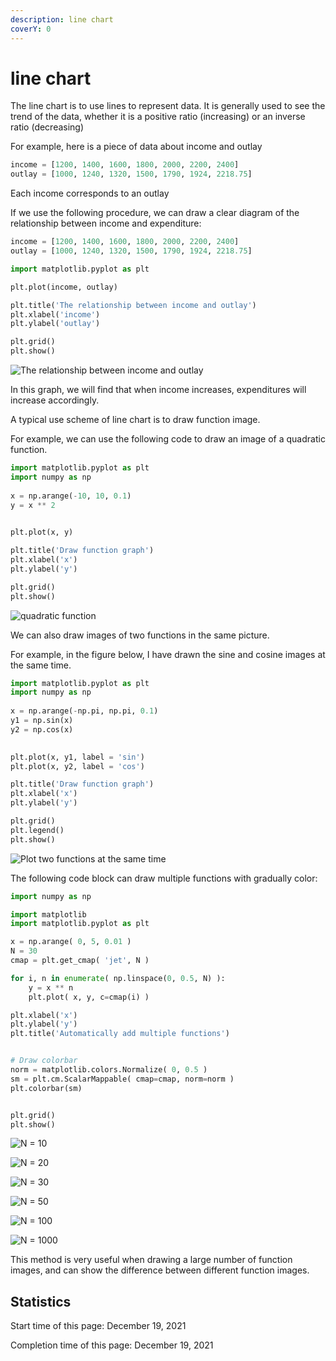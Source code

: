 ```yaml
---
description: line chart
coverY: 0
---
```


# line chart

The line chart is to use lines to represent data. It is generally used to see the trend of the data, whether it is a positive ratio (increasing) or an inverse ratio (decreasing)

For example, here is a piece of data about income and outlay

```python
income = [1200, 1400, 1600, 1800, 2000, 2200, 2400]
outlay = [1000, 1240, 1320, 1500, 1790, 1924, 2218.75]
```

Each income corresponds to an outlay

If we use the following procedure, we can draw a clear diagram of the relationship between income and expenditure:

```python
income = [1200, 1400, 1600, 1800, 2000, 2200, 2400]
outlay = [1000, 1240, 1320, 1500, 1790, 1924, 2218.75]

import matplotlib.pyplot as plt

plt.plot(income, outlay)

plt.title('The relationship between income and outlay')
plt.xlabel('income')
plt.ylabel('outlay')

plt.grid()
plt.show()
```

![The relationship between income and outlay](<../.gitbook/assets/image (3) (1) (1) (1) (1).png>)

In this graph, we will find that when income increases, expenditures will increase accordingly.

A typical use scheme of line chart is to draw function image.

For example, we can use the following code to draw an image of a quadratic function.

```python
import matplotlib.pyplot as plt
import numpy as np
 
x = np.arange(-10, 10, 0.1)
y = x ** 2
 

plt.plot(x, y)

plt.title('Draw function graph')
plt.xlabel('x')
plt.ylabel('y')

plt.grid()
plt.show()
```

![quadratic function](../.gitbook/assets/image.png)

We can also draw images of two functions in the same picture.

For example, in the figure below, I have drawn the sine and cosine images at the same time.

```python
import matplotlib.pyplot as plt
import numpy as np
 
x = np.arange(-np.pi, np.pi, 0.1)
y1 = np.sin(x)
y2 = np.cos(x)
 

plt.plot(x, y1, label = 'sin')
plt.plot(x, y2, label = 'cos')

plt.title('Draw function graph')
plt.xlabel('x')
plt.ylabel('y')

plt.grid()
plt.legend()
plt.show()
```

![Plot two functions at the same time](<../.gitbook/assets/image (2) (1) (1) (1).png>)

The following code block can draw multiple functions with gradually color:

```python
import numpy as np

import matplotlib
import matplotlib.pyplot as plt

x = np.arange( 0, 5, 0.01 )
N = 30
cmap = plt.get_cmap( 'jet', N )

for i, n in enumerate( np.linspace(0, 0.5, N) ):
    y = x ** n
    plt.plot( x, y, c=cmap(i) )

plt.xlabel('x')
plt.ylabel('y')
plt.title('Automatically add multiple functions')


# Draw colorbar
norm = matplotlib.colors.Normalize( 0, 0.5 )
sm = plt.cm.ScalarMappable( cmap=cmap, norm=norm )
plt.colorbar(sm)


plt.grid()
plt.show()
```

![N = 10](<../.gitbook/assets/image (7) (1) (1) (1) (1) (1) (1).png>)

![N = 20](<../.gitbook/assets/image (6) (1) (1) (1) (1) (1) (1).png>)

![N = 30](<../.gitbook/assets/image (3) (1) (1) (1).png>)

![N = 50](<../.gitbook/assets/image (4) (1) (1) (1).png>)

![N = 100](<../.gitbook/assets/image (5) (1) (1).png>)

![N = 1000](<../.gitbook/assets/image (8) (1) (1).png>)

This method is very useful when drawing a large number of function images, and can show the difference between different function images.

## Statistics

Start time of this page: December 19, 2021

Completion time of this page: December 19, 2021
